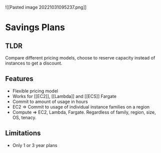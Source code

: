 ![[Pasted image 20221031095237.png]]
# Savings Plans

## TLDR
Compare different pricing models, choose to reserve capacity instead of instances to get a discount.

## Features
- Flexible pricing model
- Works for [[EC2]], [[Lambda]] and [[ECS]] Fargate
- Commit to amount of usage in hours
- EC2 => Commit to usage of individual instance families on a region
- Compute => EC2, Lambda, Fargate. Regardless of family, region, size, OS, tenacy.

## Limitations
- Only 1 or 3 year plans
